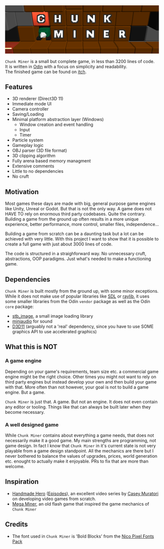 ![](Banner.png)

`Chunk Miner` is a small but complete game, in less than 3200 lines of code.  
It is written in [Odin](https://odin-lang.org/) with a focus on simplicity and readability.  
The finished game can be found on [itch](https://alektron.itch.io/).

## Features
- 3D renderer (Direct3D 11)
- Immediate mode UI
- Camera controller
- Saving/Loading
- Minimal platform abstraction layer (Windows)
  - Window creation and event handling
  - Input
  - Timer
- Particle system
- Gameplay logic
- OBJ parser (3D file format)
- 3D clipping algorithm
- Fully arena based memory managment
- Extensive comments
- Little to no dependencies
- No cruft

## Motivation
Most games these days are made with big, general purpose game engines like Unity, Unreal or Godot.
But that is not the only way. A game does not HAVE TO rely on enormous third party codebases.
Quite the contrary. Building a game from the ground up often results in a more unique experience, better performance, more control, smaller files, independence...

Building a game from scratch can be a daunting task but a lot can be achieved with very little. With this project I want to show that it is possible to create a full game with just about 3000 lines of code.

The code is structured in a straighforward way. No unnecessary cruft, abstractions, OOP paradigms. Just what's needed to make a functioning game.

## Dependencies
`Chunk Miner` is built mostly from the ground up, with some minor exceptions.  
While it does not make use of popular libraries like [SDL](https://github.com/libsdl-org/SDL) or [raylib](https://github.com/raysan5/raylib), it uses some smaller libraries from the Odin `vendor` package as well as the Odin `core` package:
- [stb_image](https://pkg.odin-lang.org/vendor/stb/image/), a small image loading library
- [miniaudio](https://pkg.odin-lang.org/vendor/miniaudio/) for sound
- [D3D11](https://pkg.odin-lang.org/vendor/directx/d3d11/) (arguably not a 'real' dependency, since you have to use SOME graphics API to use accelerated graphics)

## What this is NOT
### A game engine
Depending on your game's requirements, team size etc. a commercial game engine might be the right choice.
Other times you might not want to rely on third party engines but instead develop your own and then build your game with that. More often than not however, your goal is not to build a game engine. But a game.

`Chunk Miner` is just that. A game. But not an engine. It does not even contain any editor or tooling.
Things like that can always be built later when they become necessary.

### A well designed game
While `Chunk Miner` contains about everything a game needs, that does not necessarily make it a good game. My main strengths are programming, not game design. In fact I know that `Chunk Miner` in it's current state is not very playable from a game design standpoint. All the mechanics are there but I never bothered to balance the values of upgrades, prices, world generation etc. enought to actually make it enjoyable.
PRs to fix that are more than welcome.

## Inspiration
- [Handmade Hero](https://mollyrocket.com/#handmade) ([Episodes](https://guide.handmadehero.org/)), an excellent video series by [Casey Muratori](https://x.com/cmuratori) on developing video games from scratch.
- [Mega Miner](https://www.newgrounds.com/portal/view/576052), an old flash game that inspired the game mechanics of `Chunk Miner`

## Credits
- The font used in `Chunk Miner` is 'Bold Blocks' from the [Nico Pixel Fonts Pack](https://emhuo.itch.io/nico-pixel-fonts-pack) 

